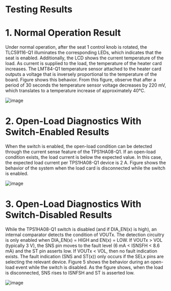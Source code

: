 # Testing Results

# 1. Normal Operation Result

Under normal operation, after the seat 1 control knob is rotated, the TLC59116-Q1 illuminates the
corresponding LEDs, which indicates that the seat is enabled. Additionally, the LCD shows the current
temperature of the load.
As current is supplied to the load, the temperature of the heater card increases. The LMT84-Q1
temperature sensor attached to the heater card outputs a voltage that is inversely proportional to the
temperature of the board. Figure shows this behavior. From this figure, observe that after a period of 30
seconds the temperature sensor voltage decreases by 220 mV, which translates to a temperature
increase of approximately 40°C.

![image](https://user-images.githubusercontent.com/94230294/144419235-31e707a6-4e13-4c57-9c5d-a287fb3dda94.png)


# 2. Open-Load Diagnostics With Switch-Enabled Results

When the switch is enabled, the open-load condition can be detected through the current sense feature of
the TPS1HA08-Q1. If an open-load condition exists, the load current is below the expected value. In this
case, the expected load current per TPS1HA08-Q1 device is 2 A. Figure shows the behavior of the
system when the load card is disconnected while the switch is enabled.

![image](https://user-images.githubusercontent.com/94230294/144419567-f1160a06-a6ed-4ccf-802c-8c9bdef47561.png)


# 3. Open-Load Diagnostics With Switch-Disabled Results

While the TPS1HA08-Q1 switch is disabled (and if DIA_EN(x) is high), an internal comparator detects the
condition of VOUTx. The detection circuitry is only enabled when DIA_EN(x) = HIGH and EN(x) = LOW.
If VOUTx > VOL (typically 3 V), the SNS pin moves to the fault level (6 mA < ISNSFH < 8.6 mA) and the ST pin
asserts low. If VOUTx < VOL, then no fault indication exists.
The fault indication (SNS and ST(x)) only occurs if the SELx pins are selecting the relevant device.
Figure 5 shows the behavior during an open-load event while the switch is disabled. As the figure shows,
when the load is disconnected, SNS rises to ISNFSH and ST is asserted low.

![image](https://user-images.githubusercontent.com/94230294/144419824-6b403d7f-ff94-4141-9235-8f8e1cfe3841.png)
